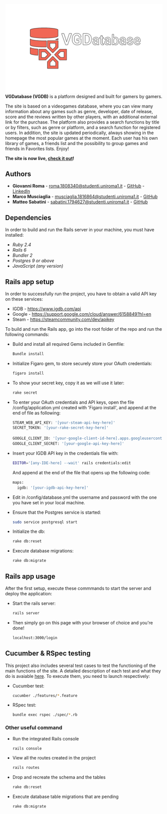 ![logo/logo-normal.png](logo/logo-normal.png)
**VGDatabase (VGDB)** is a platform designed and built for gamers by gamers.

The site is based on a videogames database, where you can view many information about any games such as genre, developer, date of release, score and the reviews written by other players, with an additional external link for the purchase. The platform also provides a search functions by title or by filters, such as genre or platform, and a search function for registered users. In addition, the site is updated periodically, always showing in the homepage the most popular games at the moment. Each user has his own library of games, a friends list and the possibility to group games and friends in Favorites lists. Enjoy!

**The site is now live, [check it out](https://vgdatabase.herokuapp.com/)!**

## Authors

*   **Giovanni Roma** - roma.1808340@studenti.uniroma1.it - [GitHub](https://github.com/JoGist) - [LinkedIn](https://www.linkedin.com/in/giovanni-roma-a95a32127/)
*   **Marco Musciaglia** - musciaglia.1816864@studenti.uniroma1.it - [GitHub](https://github.com/loldlink)
*   **Matteo Sabatini** - sabatini.1794627@studenti.uniroma1.it - [GitHub](https://github.com/ZioSaba)


## Dependencies
In order to build and run the Rails server in your machine, you must have installed:
*   _Ruby 2.4_
*   _Rails 6_
*   _Bundler 2_
*   _Postgres 9 or above_
*   _JavaScript (any version)_


## Rails app setup

In order to successfully run the project, you have to obtain a valid API key on these services:
* IGDB - https://www.igdb.com/api
* Google - https://support.google.com/cloud/answer/6158849?hl=en
* Steam - https://steamcommunity.com/dev/apikey



To build and run the Rails app, go into the root folder of the repo and run the following commands:

* Build and install all required Gems included in Gemfile:
  ```sh
  Bundle install
  ```
  
* Initialize Figaro gem, to store securely store your OAuth credentials: 
  ```sh
  figaro install
  ```
  
* To show your secret key, copy it as we will use it later:
  ```sh
  rake secret
  ```

* To enter your OAuth credentials and API keys, open the file /config/application.yml created with 'Figaro install', and append at the end of file as following:
  ```sh
  STEAM_WEB_API_KEY: '[your-steam-api-key-here]'
  SECRET_TOKEN: '[your-rake-secret-key-here]'

  GOOGLE_CLIENT_ID: '[your-google-client-id-here].apps.googleusercontent.com'
  GOOGLE_CLIENT_SECRET: '[your-google-api-key-here]'
  ```

* Insert your IGDB API key in the credentials file with:
  ```sh
  EDITOR='[any-IDE-here] --wait' rails credentials:edit
  ```
  And append at the end of the file that opens up the following code:
  ```sh
  maps:
    igdb: '[your-igdb-api-key-here]'
  ```

* Edit in /config/database.yml the username and password with the one you have set in your local machine.

* Ensure that the Postgres service is started:
  ```sh
  sudo service postgresql start
  ```
  
* Initialize the db:
  ```sh
  rake db:reset
  ```
 
* Execute database migrations:
  ```sh
  rake db:migrate
  ```
  
## Rails app usage

After the first setup, execute these commmands to start the server and deploy the application:

* Start the rails server:
  ```sh
  rails server
  ```
  
* Then simply go on this page with your browser of choice and you're done!
  ```sh
  localhost:3000/login
  ```

## Cucumber & RSpec testing

This project also includes several test cases to test the functioning of the main functions of the site. A detailed description of each test and what they do is avaiable [here](Relazione.pdf). 
To execute them, you need to launch respectively:

* Cucumber test:
  ```sh
  cucumber ./features/*.feature
  ```
  
* RSpec test:
  ```sh
  bundle exec rspec ./spec/*.rb
  ```

### Other useful command
* Run the integrated Rails console
  ```sh
  rails console
  ```

* View all the routes created in the project
  ```sh
  rails routes
  ```

* Drop and recreate the schema and the tables
  ```sh
  rake db:reset
  ```

* Execute database table migrations that are pending
  ```sh
  rake db:migrate
  ```
